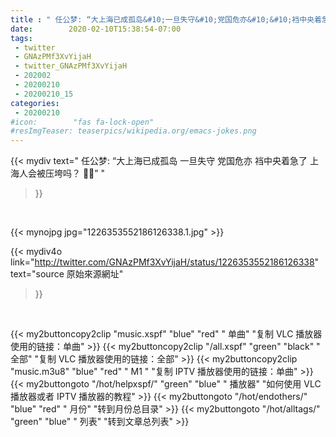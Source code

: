 ```yaml
---
title : " 任公梦: “大上海已成孤岛&#10;一旦失守&#10;党国危亦&#10;&#10;裆中央着急了&#10;上海人会被压垮吗？&#10;🤔😨”  "
date:        2020-02-10T15:38:54-07:00
tags:
 - twitter
 - GNAzPMf3XvYijaH
 - twitter_GNAzPMf3XvYijaH
 - 202002
 - 20200210
 - 20200210_15
categories:
 - 20200210
#icon:        "fas fa-lock-open"
#resImgTeaser: teaserpics/wikipedia.org/emacs-jokes.png
---
```


{{< mydiv text=" 任公梦: “大上海已成孤岛&#10;一旦失守&#10;党国危亦&#10;&#10;裆中央着急了&#10;上海人会被压垮吗？&#10;🤔😨”  "
>}}
<br>


 {{< mynojpg jpg="1226353552186126338.1.jpg" >}}<br> 



{{< mydiv4o link="http://twitter.com/GNAzPMf3XvYijaH/status/1226353552186126338"
text="source 原始來源網址"
>}}


<br>



{{< my2buttoncopy2clip "music.xspf"        "blue"   "red"    " 单曲"  "复制 VLC 播放器使用的链接：单曲" >}} {{< my2buttoncopy2clip "/all.xspf"         "green"  "black"  " 全部"  "复制 VLC 播放器使用的链接：全部" >}} {{< my2buttoncopy2clip "music.m3u8"        "blue"   "red"    " M1 "    "复制 IPTV 播放器使用的链接：单曲" >}} {{< my2buttongoto      "/hot/helpxspf/"    "green"  "blue"   " 播放器" "如何使用 VLC 播放器或者 IPTV 播放器的教程" >}} {{< my2buttongoto      "/hot/endothers/"   "blue"   "red"    " 月份"   "转到月份总目录" >}} {{< my2buttongoto      "/hot/alltags/"     "green"  "blue"   " 列表"   "转到文章总列表" >}} 

